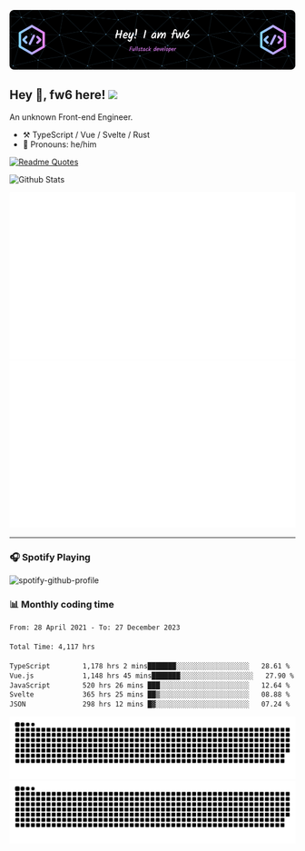 ![Header](github-header-image.png)

## Hey 👋, fw6 here! <img src="https://github.githubassets.com/images/mona-whisper.gif" height="24" />


An unknown Front-end Engineer.

-   :hammer_and_pick: TypeScript / Vue / Svelte / Rust
-   :man: Pronouns: he/him


[![Readme Quotes](https://quotes-github-readme.vercel.app/api?type=horizontal&theme=algolia)](https://github.com/piyushsuthar/github-readme-quotes)



![Github Stats](https://github-readme-stats.vercel.app/api?username=fw6&bg_color=30,e96443,904e95&title_color=fff&text_color=fff)

![](https://raw.githubusercontent.com/fw6/github-stats-transparent/output/generated/overview.svg)
![](https://raw.githubusercontent.com/fw6/github-stats-transparent/output/generated/languages.svg)


---

### 🎧 Spotify Playing

<!-- ![spotify-github-profile](/img/default.svg) -->

![spotify-github-profile](https://spotify-github-profile.vercel.app/api/view.svg?uid=r6wn4hdvypv0lkzyrj0e0pjct&cover_image=true&theme=default&show_offline=true&background_color=9a10ad&interchange=true&bar_color_cover=true)



### :bar_chart: Monthly coding time 

<!--START_SECTION:waka-->

```txt
From: 28 April 2021 - To: 27 December 2023

Total Time: 4,117 hrs

TypeScript        1,178 hrs 2 mins███████░░░░░░░░░░░░░░░░░░   28.61 %
Vue.js            1,148 hrs 45 mins███████░░░░░░░░░░░░░░░░░░   27.90 %
JavaScript        520 hrs 26 mins ███░░░░░░░░░░░░░░░░░░░░░░   12.64 %
Svelte            365 hrs 25 mins ██▒░░░░░░░░░░░░░░░░░░░░░░   08.88 %
JSON              298 hrs 12 mins █▓░░░░░░░░░░░░░░░░░░░░░░░   07.24 %
```

<!--END_SECTION:waka-->




![github contribution grid snake animation](https://raw.githubusercontent.com/platane/platane/output/github-contribution-grid-snake-dark.svg#gh-dark-mode-only)![github contribution grid snake animation](https://raw.githubusercontent.com/platane/platane/output/github-contribution-grid-snake.svg#gh-light-mode-only)
